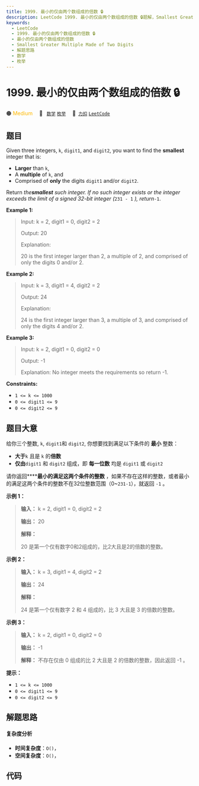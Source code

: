 ```yaml
---
title: 1999. 最小的仅由两个数组成的倍数 🔒
description: LeetCode 1999. 最小的仅由两个数组成的倍数 🔒题解，Smallest Greater Multiple Made of Two Digits，包含解题思路、复杂度分析以及完整的 JavaScript 代码实现。
keywords:
  - LeetCode
  - 1999. 最小的仅由两个数组成的倍数 🔒
  - 最小的仅由两个数组成的倍数
  - Smallest Greater Multiple Made of Two Digits
  - 解题思路
  - 数学
  - 枚举
---
```


# 1999. 最小的仅由两个数组成的倍数 🔒

🟠 <font color=#ffb800>Medium</font>&emsp; 🔖&ensp; [`数学`](/tag/math.md) [`枚举`](/tag/enumeration.md)&emsp; 🔗&ensp;[`力扣`](https://leetcode.cn/problems/smallest-greater-multiple-made-of-two-digits) [`LeetCode`](https://leetcode.com/problems/smallest-greater-multiple-made-of-two-digits)

## 题目

Given three integers, `k`, `digit1`, and `digit2`, you want to find the
**smallest** integer that is:

  * **Larger** than `k`,
  * A **multiple** of `k`, and
  * Comprised of **only** the digits `digit1` and/or `digit2`.

Return _the**smallest** such integer. If no such integer exists or the integer
exceeds the limit of a signed 32-bit integer (_`231 - 1` _), return_`-1`.



**Example 1:**

> Input: k = 2, digit1 = 0, digit2 = 2
> 
> Output: 20
> 
> Explanation:
> 
> 20 is the first integer larger than 2, a multiple of 2, and comprised of only the digits 0 and/or 2.

**Example 2:**

> Input: k = 3, digit1 = 4, digit2 = 2
> 
> Output: 24
> 
> Explanation:
> 
> 24 is the first integer larger than 3, a multiple of 3, and comprised of only the digits 4 and/or 2.

**Example 3:**

> Input: k = 2, digit1 = 0, digit2 = 0
> 
> Output: -1
> 
> Explanation: No integer meets the requirements so return -1.

**Constraints:**

  * `1 <= k <= 1000`
  * `0 <= digit1 <= 9`
  * `0 <= digit2 <= 9`


## 题目大意

给你三个整数, `k`, `digit1`和 `digit2`, 你想要找到满足以下条件的 **最小** 整数：

  * **大于**`k` 且是 `k` 的**倍数**
  * **仅由**`digit1` 和 `digit2` 组成，即 **每一位数** 均是 `digit1` 或 `digit2`

请你返回******最小的满足这两个条件的整数** ，如果不存在这样的整数，或者最小的满足这两个条件的整数不在32位整数范围（0~`231-1`），就返回
`-1` 。



**示例 1：**

> 
> 
> 
> 
> 
> **输入：** k = 2, digit1 = 0, digit2 = 2
> 
> **输出：** 20
> 
> **解释：**
> 
> 20 是第一个仅有数字0和2组成的，比2大且是2的倍数的整数。
> 
> 

**示例 2：**

> 
> 
> 
> 
> 
> **输入：** k = 3, digit1 = 4, digit2 = 2
> 
> **输出：** 24
> 
> **解释：**
> 
> 24 是第一个仅有数字 2 和 4 组成的，比 3 大且是 3 的倍数的整数。

**示例 3：**

> 
> 
> 
> 
> 
> **输入：** k = 2, digit1 = 0, digit2 = 0
> 
> **输出：** -1
> 
> **解释：** 不存在仅由 0 组成的比 2 大且是 2 的倍数的整数，因此返回 -1 。
> 
> 



**提示：**

  * `1 <= k <= 1000`
  * `0 <= digit1 <= 9`
  * `0 <= digit2 <= 9`


## 解题思路

#### 复杂度分析

- **时间复杂度**：`O()`，
- **空间复杂度**：`O()`，

## 代码

```javascript

```